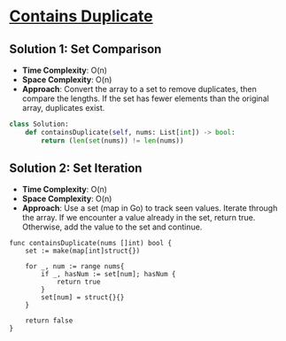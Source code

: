 # [Contains Duplicate](https://leetcode.com/problems/contains-duplicate) 

## Solution 1: Set Comparison
- **Time Complexity**: O(n)
- **Space Complexity**: O(n)
- **Approach**: Convert the array to a set to remove duplicates, then compare the lengths. If the set has fewer elements than the original array, duplicates exist.

```python
class Solution:
    def containsDuplicate(self, nums: List[int]) -> bool:
        return (len(set(nums)) != len(nums))
```



## Solution 2: Set Iteration
- **Time Complexity**: O(n)
- **Space Complexity**: O(n)
- **Approach**: Use a set (map in Go) to track seen values. Iterate through the array. If we encounter a value already in the set, return true. Otherwise, add the value to the set and continue.

```golang
func containsDuplicate(nums []int) bool {
    set := make(map[int]struct{})

    for _, num := range nums{
        if _, hasNum := set[num]; hasNum {
            return true
        }
        set[num] = struct{}{}
    }

    return false
}
```